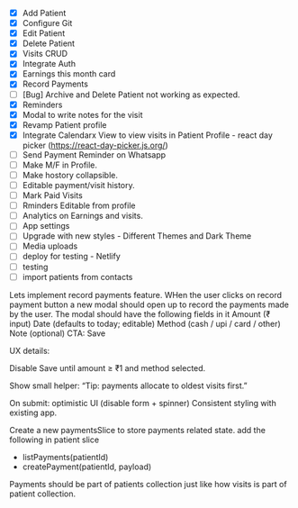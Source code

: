 - [x] Add Patient
- [x] Configure Git
- [x] Edit Patient
- [x] Delete Patient
- [x] Visits CRUD
- [x] Integrate Auth
- [x] Earnings this month card
- [x] Record Payments
- [ ] [Bug] Archive and Delete Patient not working as expected.
- [x] Reminders
- [x] Modal to write notes for the visit
- [X] Revamp Patient profile
- [X] Integrate Calendarx View to view visits in Patient Profile - react day picker (https://react-day-picker.js.org/)
- [ ] Send Payment Reminder on Whatsapp
- [ ] Make M/F in Profile.
- [ ] Make hostory collapsible.
- [ ] Editable payment/visit history. 
- [ ] Mark Paid Visits 
- [ ] Rminders Editable from profile
- [ ] Analytics on Earnings and visits.
- [ ] App settings
- [ ] Upgrade with new styles - Different Themes and Dark Theme
- [ ] Media uploads
- [ ] deploy for testing - Netlify
- [ ] testing
- [ ] import patients from contacts

Lets implement record payments feature. WHen the user clicks on record payment button a new modal should open up to record the payments made by the user. The modal should have the following fields in it
Amount (₹ input)
Date (defaults to today; editable)
Method (cash / upi / card / other)
Note (optional)
CTA: Save

UX details:

Disable Save until amount ≥ ₹1 and method selected.

Show small helper: “Tip: payments allocate to oldest visits first.”

On submit: optimistic UI (disable form + spinner)
Consistent styling with existing app.

Create a new paymentsSlice to store payments related state.
add the following in patient slice

- listPayments(patientId)
- createPayment(patientId, payload)

Payments should be part of patients collection just like how visits is part of patient collection.
